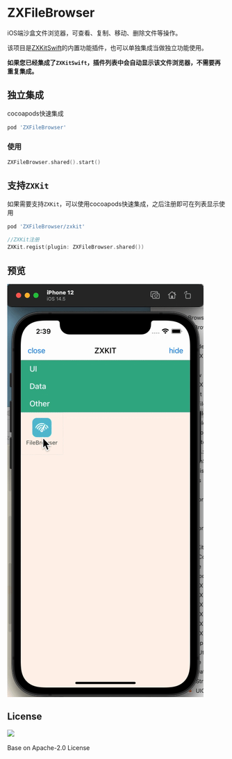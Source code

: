 # ZXFileBrowser

iOS端沙盒文件浏览器，可查看、复制、移动、删除文件等操作。

该项目是[ZXKitSwift](https://github.com/ZXKitCode/ZXKitSwift)的内置功能插件，也可以单独集成当做独立功能使用。

**如果您已经集成了`ZXKitSwift`，插件列表中会自动显示该文件浏览器，不需要再重复集成。**


## 独立集成

cocoapods快速集成

```ruby
pod 'ZXFileBrowser'
```

### 使用

```swift
ZXFileBrowser.shared().start()
```

## 支持`ZXKit`

如果需要支持`ZXKit`，可以使用cocoapods快速集成，之后注册即可在列表显示使用

```ruby
pod 'ZXFileBrowser/zxkit'
```

```swift
//ZXKit注册
ZXKit.regist(plugin: ZXFileBrowser.shared())
```

## 预览

![](./preview.gif)


## License

![](https://camo.githubusercontent.com/eb9066a6d8e0950066f3757c420e3a607c0929583b48ebda6fd9a6f50ccfc8f1/68747470733a2f2f7777772e6170616368652e6f72672f696d672f41534632307468416e6e69766572736172792e6a7067)

Base on Apache-2.0 License
